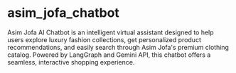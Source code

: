 # asim_jofa_chatbot
Asim Jofa AI Chatbot is an intelligent virtual assistant designed to help users explore luxury fashion collections, get personalized product recommendations, and easily search through Asim Jofa's premium clothing catalog. Powered by LangGraph and Gemini API, this chatbot offers a seamless, interactive shopping experience.
